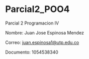 # Parcial2_POO4

Parcial 2 Programacion IV

Nombre: Juan Jose Espinosa Mendez

Correo: juan.espinosa1@utp.edu.co

Documento: 1054538340
